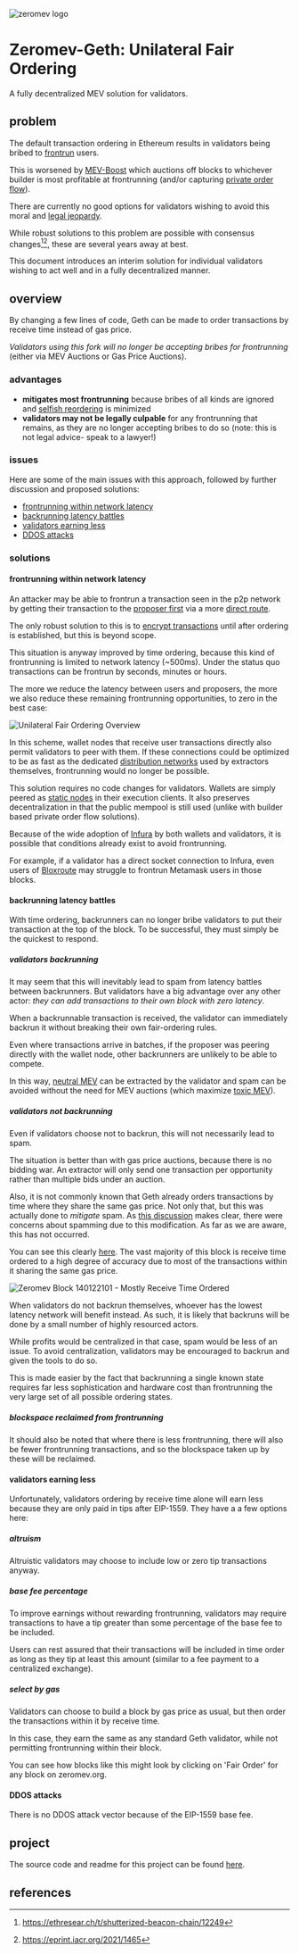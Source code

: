 ![zeromev logo](/images/zeromevgethlogo.png)

# Zeromev-Geth: Unilateral Fair Ordering

A fully decentralized MEV solution for validators.

## problem

The default transaction ordering in Ethereum results in validators being bribed to [frontrun](https://info.zeromev.org/terms.html#frontrunning) users.

This is worsened by [MEV-Boost](https://ethresear.ch/t/mev-boost-merge-ready-flashbots-architecture) which auctions off blocks to whichever builder is most profitable at frontrunning (and/or capturing [private order flow](https://ethresear.ch/t/two-slot-proposer-builder-separation/10980/10)).

There are currently no good options for validators wishing to avoid this moral and [legal jeopardy](https://papers.ssrn.com/sol3/papers.cfm?abstract_id=4187752). 

While robust solutions to this problem are possible with consensus changes[^1][^2], these are several years away at best. 

This document introduces an interim solution for individual validators wishing to act well and in a fully decentralized manner.

## overview

By changing a few lines of code, Geth can be made to order transactions by receive time instead of gas price.

*Validators using this fork will no longer be accepting bribes for frontrunning* (either via MEV Auctions or Gas Price Auctions).

### advantages
- **mitigates most frontrunning** because bribes of all kinds are ignored and [selfish reordering](https://info.zeromev.org/problem) is minimized
- **validators may not be legally culpable** for any frontrunning that remains, as they are no longer accepting bribes to do so (note: this is not legal advice- speak to a lawyer!)

### issues

Here are some of the main issues with this approach, followed by further discussion and proposed solutions:

- [frontrunning within network latency](#frontrunning-within-network-latency)
- [backrunning latency battles](#backrunning-latency-battles)
- [validators earning less](#validators-earning-less)
- [DDOS attacks](#DDOS-attacks)

### solutions

#### frontrunning within network latency

An attacker may be able to frontrun a transaction seen in the p2p network by getting their transaction to the [proposer first](https://medium.com/initc3org/strategic-latency-reduction-in-blockchain-peer-to-peer-networks-6599bf38fd53) via a more [direct route](https://bloxroute.com/).

The only robust solution to this is to [encrypt transactions](https://ethresear.ch/t/shutterized-beacon-chain/12249) until after ordering is established, but this is beyond scope.

This situation is anyway improved by time ordering, because this kind of frontrunning is limited to network latency (~500ms). Under the status quo transactions can be frontrun by seconds, minutes or hours.

The more we reduce the latency between users and proposers, the more we also reduce these remaining frontrunning opportunities, to zero in the best case:

![Unilateral Fair Ordering Overview](/images/zmgethflow.png)

In this scheme, wallet nodes that receive user transactions directly also permit validators to peer with them. If these connections could be optimized to be as fast as the dedicated [distribution networks](https://bloxroute.com/) used by extractors themselves, frontrunning would no longer be possible.

This solution requires no code changes for validators. Wallets are simply peered as [static nodes](https://geth.ethereum.org/docs/interface/peer-to-peer) in their execution clients. It also preserves decentralization in that the public mempool is still used (unlike with builder based private order flow solutions).

Because of the wide adoption of [Infura](https://infura.io/) by both wallets and validators, it is possible that conditions already exist to avoid frontrunning.

For example, if a validator has a direct socket connection to Infura, even users of [Bloxroute](https://bloxroute.com/) may struggle to frontrun Metamask users in those blocks.

#### backrunning latency battles

With time ordering, backrunners can no longer bribe validators to put their transaction at the top of the block. To be successful, they must simply be the quickest to respond.

##### validators backrunning

It may seem that this will inevitably lead to spam from latency battles between backrunners. But validators have a big advantage over any other actor: *they can add transactions to their own block with zero latency*.

When a backrunnable transaction is received, the validator can immediately backrun it without breaking their own fair-ordering rules.

Even where transactions arrive in batches, if the proposer was peering directly with the wallet node, other backrunners are unlikely to be able to compete.

In this way, [neutral MEV](https://info.zeromev.org/terms.html#neutral-mev) can be extracted by the validator and spam can be avoided without the need for MEV auctions (which maximize [toxic MEV](https://info.zeromev.org/terms.html#toxic-mev)).

##### validators not backrunning

Even if validators choose not to backrun, this will not necessarily lead to spam.

The situation is better than with gas price auctions, because there is no bidding war. An extractor will only send one transaction per opportunity rather than multiple bids under an auction.

Also, it is not commonly known that Geth already orders transactions by time where they share the same gas price. Not only that, but this was actually done to *mitigate* spam. As [this discussion](https://github.com/ethereum/go-ethereum/issues/21350) makes clear, there were concerns about spamming due to this modification. As far as we are aware, this has not occurred.

You can see this clearly [here](https://zeromev.org/block?num=14012201). The vast majority of this block is receive time ordered to a high degree of accuracy due to most of the transactions within it sharing the same gas price.

![Zeromev Block 140122101 - Mostly Receive Time Ordered](/images/zmgethheatmap.png)

When validators do not backrun themselves, whoever has the lowest latency network will benefit instead. As such, it is likely that backruns will be done by a small number of highly resourced actors.

While profits would be centralized in that case, spam would be less of an issue. To avoid centralization, validators may be encouraged to backrun and given the tools to do so.

This is made easier by the fact that backrunning a single known state requires far less sophistication and hardware cost than frontrunning the very large set of all possible ordering states.

##### blockspace reclaimed from frontrunning

It should also be noted that where there is less frontrunning, there will also be fewer frontrunning transactions, and so the blockspace taken up by these will be reclaimed.

#### validators earning less

Unfortunately, validators ordering by receive time alone will earn less because they are only paid in tips after EIP-1559. They have a a few options here:

##### altruism

Altruistic validators may choose to include low or zero tip transactions anyway. 

##### base fee percentage

To improve earnings without rewarding frontrunning, validators may require transactions to have a tip greater than some percentage of the base fee to be included.

Users can rest assured that their transactions will be included in time order as long as they tip at least this amount (similar to a fee payment to a centralized exchange).

##### select by gas

Validators can choose to build a block by gas price as usual, but then order the transactions within it by receive time.

In this case, they earn the same as any standard Geth validator, while not permitting frontrunning within their block.

You can see how blocks like this might look by clicking on 'Fair Order' for any block on zeromev.org.

#### DDOS attacks

There is no DDOS attack vector because of the EIP-1559 base fee.

## project

The source code and readme for this project can be found [here](https://github.com/zeromev/zeromev-geth).

## references

[^1]: https://ethresear.ch/t/shutterized-beacon-chain/12249

[^2]: https://eprint.iacr.org/2021/1465

[^3]: https://medium.com/initc3org/strategic-latency-reduction-in-blockchain-peer-to-peer-networks-6599bf38fd53

[^4]: https://info.zeromev.org/problem.html
